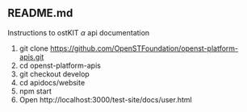 ## README.md

Instructions to ostKIT $\alpha$ api documentation 

1. git clone https://github.com/OpenSTFoundation/openst-platform-apis.git
2. cd openst-platform-apis
3. git checkout develop
4. cd apidocs/website
3. npm start
4. Open http://localhost:3000/test-site/docs/user.html


